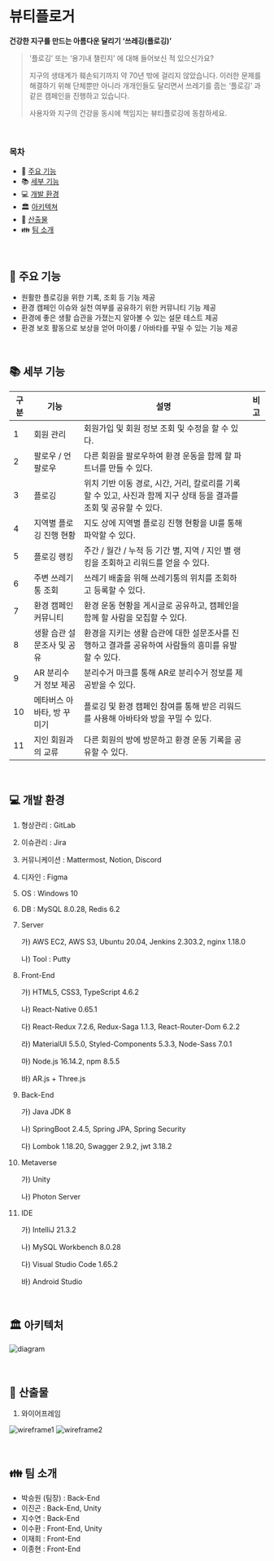 # 뷰티플로거

**건강한 지구를 만드는 아름다운 달리기 ‘쓰레깅(플로깅)’**

> ’플로깅’ 또는 ‘용기내 챌린지’ 에 대해 들어보신 적 있으신가요?
>
> 지구의 생태계가 훼손되기까지 약 70년 밖에 걸리지 않았습니다. 이러한 문제를 해결하기 위해 단체뿐만 아니라 개개인들도 달리면서 쓰레기를 줍는 ‘플로깅’ 과 같은 캠페인을 진행하고 있습니다.
>
> 사용자와 지구의 건강을 동시에 책임지는 뷰티플로깅에 동참하세요.

<br>

### 목차

- :book: [주요 기능](#book-주요-기능)
- :books: [세부 기능](#books-세부-기능)
- :computer: [개발 환경](#computer-개발-환경)
- :classical_building: [아키텍쳐](#classical_building-아키텍처)
- :bookmark_tabs: [산출물](#bookmark_tabs-산출물)
- :family: [팀 소개](#family-팀-소개)

<br>

## :book: 주요 기능

- 원활한 플로깅을 위한 기록, 조회 등 기능 제공
- 환경 캠페인 이슈와 실천 여부를 공유하기 위한 커뮤니티 기능 제공
- 환경에 좋은 생활 습관을 가졌는지 알아볼 수 있는 설문 테스트 제공
- 환경 보호 활동으로 보상을 얻어 마이룸 / 아바타를 꾸밀 수 있는 기능 제공

<br>

## :books: 세부 기능

| 구분 | 기능                       | 설명                                                                                                                | 비고 |
| ---- | -------------------------- | ------------------------------------------------------------------------------------------------------------------- | ---- |
| 1    | 회원 관리                  | 회원가입 및 회원 정보 조회 및 수정을 할 수 있다.                                                                    |      |
| 2    | 팔로우 / 언팔로우          | 다른 회원을 팔로우하여 환경 운동을 함께 할 파트너를 만들 수 있다.                                                   |      |
| 3    | 플로깅                     | 위치 기반 이동 경로, 시간, 거리, 칼로리를 기록할 수 있고, 사진과 함께 지구 상태 등을 결과를 조회 및 공유할 수 있다. |      |
| 4    | 지역별 플로깅 진행 현황    | 지도 상에 지역별 플로깅 진행 현황을 UI를 통해 파악할 수 있다.                                                       |      |
| 5    | 플로깅 랭킹                | 주간 / 월간 / 누적 등 기간 별, 지역 / 지인 별 랭킹을 조회하고 리워드를 얻을 수 있다.                                |      |
| 6    | 주변 쓰레기통 조회         | 쓰레기 배출을 위해 쓰레기통의 위치를 조회하고 등록할 수 있다.                                                       |      |
| 7    | 환경 캠페인 커뮤니티       | 환경 운동 현황을 게시글로 공유하고, 캠페인을 함께 할 사람을 모집할 수 있다.                                         |      |
| 8    | 생활 습관 설문조사 및 공유 | 환경을 지키는 생활 습관에 대한 설문조사를 진행하고 결과를 공유하여 사람들의 흥미를 유발할 수 있다.                  |      |
| 9    | AR 분리수거 정보 제공      | 분리수거 마크를 통해 AR로 분리수거 정보를 제공받을 수 있다.                                                         |      |
| 10   | 메타버스 아바타, 방 꾸미기 | 플로깅 및 환경 캠페인 참여를 통해 받은 리워드를 사용해 아바타와 방을 꾸밀 수 있다.                                  |      |
| 11   | 지인 회원과의 교류         | 다른 회원의 방에 방문하고 환경 운동 기록을 공유할 수 있다.                                                          |      |

<br>

## :computer: 개발 환경

1. 형상관리 : GitLab

2. 이슈관리 : Jira

3. 커뮤니케이션 : Mattermost, Notion, Discord

4. 디자인 : Figma

5. OS : Windows 10

6. DB : MySQL 8.0.28, Redis 6.2

7. Server

   가) AWS EC2, AWS S3, Ubuntu 20.04, Jenkins 2.303.2, nginx 1.18.0

   나) Tool : Putty

8. Front-End

   가) HTML5, CSS3, TypeScript 4.6.2

   나) React-Native 0.65.1

   다) React-Redux 7.2.6, Redux-Saga 1.1.3, React-Router-Dom 6.2.2

   라) MaterialUI 5.5.0, Styled-Components 5.3.3, Node-Sass 7.0.1

   마) Node.js 16.14.2, npm 8.5.5

   바) AR.js + Three.js

9. Back-End

   가) Java JDK 8

   나) SpringBoot 2.4.5, Spring JPA, Spring Security

   다) Lombok 1.18.20, Swagger 2.9.2, jwt 3.18.2

10. Metaverse

    가) Unity

    나) Photon Server

11. IDE

    가) IntelliJ 21.3.2

    나) MySQL Workbench 8.0.28

    다) Visual Studio Code 1.65.2

    바) Android Studio

<br>

## :classical_building: 아키텍처

![diagram](https://s3.us-west-2.amazonaws.com/secure.notion-static.com/419d850a-169f-48a9-a788-36c615bb5887/Asset_6.png?X-Amz-Algorithm=AWS4-HMAC-SHA256&X-Amz-Content-Sha256=UNSIGNED-PAYLOAD&X-Amz-Credential=AKIAT73L2G45EIPT3X45%2F20220425%2Fus-west-2%2Fs3%2Faws4_request&X-Amz-Date=20220425T055749Z&X-Amz-Expires=86400&X-Amz-Signature=ca592d5a1c8e254371b0c0760c418f9c8f8ed7d13308dcd9b91bab85eecb77f3&X-Amz-SignedHeaders=host&response-content-disposition=filename%20%3D%22Asset_6.png%22&x-id=GetObject)

<br>

## :bookmark_tabs: 산출물

1. 와이어프레임

![wireframe1](https://s3.us-west-2.amazonaws.com/secure.notion-static.com/677f04ae-c0ed-4191-a28d-10a8ec9e9603/unknown0.png?X-Amz-Algorithm=AWS4-HMAC-SHA256&X-Amz-Content-Sha256=UNSIGNED-PAYLOAD&X-Amz-Credential=AKIAT73L2G45EIPT3X45%2F20220425%2Fus-west-2%2Fs3%2Faws4_request&X-Amz-Date=20220425T061043Z&X-Amz-Expires=86400&X-Amz-Signature=eeb4e9a43545582b7ad4346108d7f44a562e6c0afb9b36151ecf1c23ce0c4d8d&X-Amz-SignedHeaders=host&response-content-disposition=filename%20%3D%22unknown0.png%22&x-id=GetObject)
![wireframe2](https://s3.us-west-2.amazonaws.com/secure.notion-static.com/00dab0c4-c184-4a0b-b10b-981ad6302bc7/unknown.png?X-Amz-Algorithm=AWS4-HMAC-SHA256&X-Amz-Content-Sha256=UNSIGNED-PAYLOAD&X-Amz-Credential=AKIAT73L2G45EIPT3X45%2F20220425%2Fus-west-2%2Fs3%2Faws4_request&X-Amz-Date=20220425T061046Z&X-Amz-Expires=86400&X-Amz-Signature=a87204da759f1b1ed1572dd71e15a71fc73bc43602f9e12d3ba363304aa049c5&X-Amz-SignedHeaders=host&response-content-disposition=filename%20%3D%22unknown.png%22&x-id=GetObject)

<br>

## :family: 팀 소개

- 박승원 (팀장) : Back-End
- 이진곤 : Back-End, Unity
- 지수연 : Back-End
- 이수환 : Front-End, Unity
- 이재희 : Front-End
- 이종현 : Front-End
